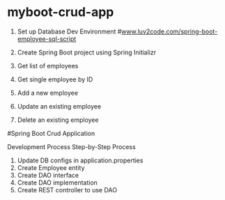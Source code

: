 # myboot-crud-app

1. Set up Database Dev Environment 
#www.luv2code.com/spring-boot-employee-sql-script

2. Create Spring Boot project using Spring Initializr
3. Get list of employees
4. Get single employee by ID
5. Add a new employee
6. Update an existing employee
7. Delete an existing employee

#Spring Boot Crud Application

Development Process Step-by-Step Process
1. Update DB configs in application.properties
2. Create Employee entity
3. Create DAO interface
4. Create DAO implementation
5. Create REST controller to use DAO
